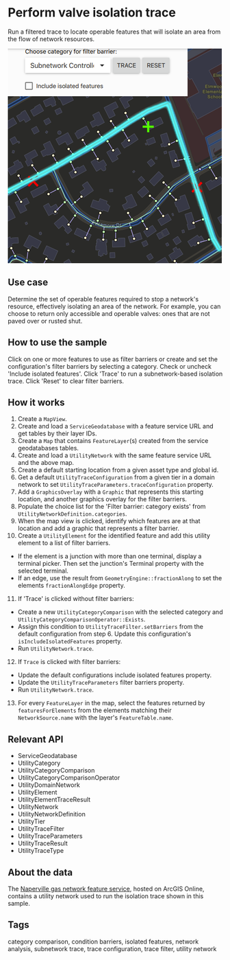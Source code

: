 # Perform valve isolation trace

Run a filtered trace to locate operable features that will isolate an area from the flow of network resources.

![](screenshot.png)

## Use case

Determine the set of operable features required to stop a network's resource, effectively isolating an area of the network. For example, you can choose to return only accessible and operable valves: ones that are not paved over or rusted shut.

## How to use the sample

Click on one or more features to use as filter barriers or create and set the configuration's filter barriers by selecting a category. Check or uncheck 'Include isolated features'. Click 'Trace' to run a subnetwork-based isolation trace. Click 'Reset' to clear filter barriers.

## How it works

1. Create a `MapView`.
2. Create and load a `ServiceGeodatabase` with a feature service URL and get tables by their layer IDs.
3. Create a `Map` that contains `FeatureLayer`(s) created from the service geodatabases tables.
4. Create and load a `UtilityNetwork` with the same feature service URL and the above map.
5. Create a default starting location from a given asset type and global id.
6. Get a default `UtilityTraceConfiguration` from a given tier in a domain network to set `UtilityTraceParameters.traceConfiguration` property.
7. Add a `GraphicsOverlay` with a `Graphic` that represents this starting location, and another graphics overlay for the filter barriers.
8. Populate the choice list for the 'Filter barrier: category exists' from `UtilityNetworkDefinition.categories`.
9. When the map view is clicked, identify which features are at that location and add a graphic that represents a filter barrier.
10. Create a `UtilityElement` for the identified feature and add this utility element to a list of filter barriers.
   - If the element is a junction with more than one terminal, display a terminal picker. Then set the junction's Terminal property with the selected terminal.
   - If an edge, use the result from `GeometryEngine::fractionAlong` to set the elements `fractionAlongEdge` property.
11. If 'Trace' is clicked without filter barriers:
   - Create a new `UtilityCategoryComparison` with the selected category and `UtilityCategoryComparisonOperator::Exists`.
   - Assign this condition to `UtilityTraceFilter.setBarriers` from the default configuration from step 6. Update this configuration's `isIncludeIsolatedFeatures` property.
   - Run `UtilityNetwork.trace`.
12. If `Trace` is clicked with filter barriers:
   - Update the default configurations include isolated features property.
   - Update the `UtilityTraceParameters` filter barriers property.
   - Run `UtilityNetwork.trace`.
13.  For every `FeatureLayer` in the map, select the features returned by `featuresForElements` from the elements matching their `NetworkSource.name` with the layer's `FeatureTable.name`.

## Relevant API

* ServiceGeodatabase
* UtilityCategory
* UtilityCategoryComparison
* UtilityCategoryComparisonOperator
* UtilityDomainNetwork
* UtilityElement
* UtilityElementTraceResult
* UtilityNetwork
* UtilityNetworkDefinition
* UtilityTier
* UtilityTraceFilter
* UtilityTraceParameters
* UtilityTraceResult
* UtilityTraceType

## About the data

The [Naperville gas network feature service](https://sampleserver7.arcgisonline.com/arcgis/rest/services/UtilityNetwork/NapervilleGas/FeatureServer), hosted on ArcGIS Online, contains a utility network used to run the isolation trace shown in this sample.

## Tags

category comparison, condition barriers, isolated features, network analysis, subnetwork trace, trace configuration, trace filter, utility network

